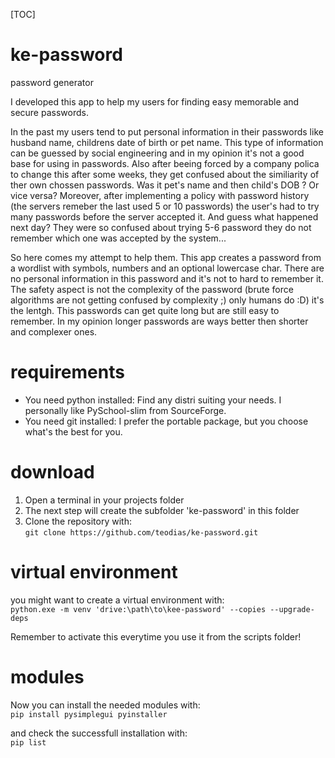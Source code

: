 [TOC]

# ke-password
password generator

I developed this app to help my users for finding easy memorable and secure passwords.

In the past my users tend to put personal information in their passwords like husband name, childrens date of birth or pet name.
This type of information can be guessed by social engineering and in my opinion it's not a good base for using in passwords.
Also after beeing forced by a company polica to change this after some weeks, they get confused about the similiarity of ther own chossen passwords.
Was it pet's name and then child's DOB ? Or vice versa?
Moreover, after implementing a policy with password history (the servers remeber the last used 5 or 10 passwords) the user's had to try many passwords before the server accepted it.
And guess what happened next day? They were so confused about trying 5-6 password they do not remember which one was accepted by the system...

So here comes my attempt to help them.
This app creates a password from a wordlist with symbols, numbers and an optional lowercase char.
There are no personal information in this password and it's not to hard to remember it.
The safety aspect is not the complexity of the password (brute force algorithms are not getting confused by complexity ;) only humans do :D) it's the lentgh.
This passwords can get quite long but are still easy to remember.
In my opinion longer passwords are ways better then shorter and complexer ones.

# requirements
- You need python installed: Find any distri suiting your needs. I personally like PySchool-slim from SourceForge.
- You need git installed: I prefer the portable package, but you choose what's the best for you.

# download

1. Open a terminal in your projects folder
2. The next step will create the subfolder 'ke-password' in this folder
3. Clone the repository with:  
```git clone https://github.com/teodias/ke-password.git```

# virtual environment
you might want to create a virtual environment with:  
```python.exe -m venv 'drive:\path\to\kee-password' --copies --upgrade-deps```

Remember to activate this everytime you use it from the scripts folder!

# modules
Now you can install the needed modules with:  
```pip install pysimplegui pyinstaller```

and check the successfull installation with:  
```pip list```
